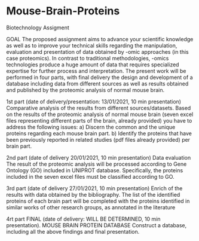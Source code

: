 # Mouse-Brain-Proteins
Biotechnology Assigment

GOAL
The proposed assignment aims to advance your scientific knowledge as well as to improve your technical skills regarding the manipulation, evaluation and presentation of data obtained by -omic approaches (in this case proteomics). In contrast to traditional methodologies,          -omics technologies produce a huge amount of data that requires specialized expertise for further process and interpretation. The present work will be performed in four parts, with final delivery the design and development of a database including data from different sources as well as results obtained and published by the proteomic analysis of normal mouse brain.

1st part (date of delivery/presentation: 13/01/2021, 10 min presentation)
Comparative analysis of the results from different sources/datasets.
Based on the results of the proteomic analysis of normal mouse brain (seven excel files representing different parts of the brain, already provided) you have to address the following issues:
a) Discern the common and the unique proteins regarding each mouse brain part.
b) Identify the proteins that have been previously reported in related studies (pdf files already provided) per brain part.

2nd part (date of delivery 20/01/2021, 10 min presentation)
Data evaluation
The result of the proteomic analysis will be processed according to Gene Ontology (GO) included in UNIPROT database. Specifically, the proteins included in the seven excel files must be classified according to GO.

3rd part (date of delivery 27/01/2021, 10 min presentation)
Enrich of the results with data obtained by the bibliography.
The list of the identified proteins of each brain part will be completed with the proteins identified in similar works of other research groups, as annotated in the literature


4rt part FINAL (date of delivery: WILL BE DETERMINED, 10 min presentation).
MOUSE BRAIN PROTEIN DATABASE
Construct a database, including all the above findings and final presentation.
